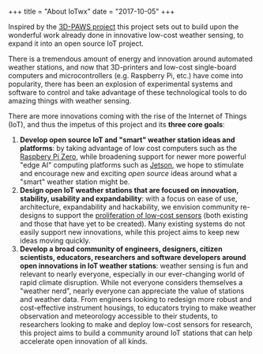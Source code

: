 +++
title = "About IoTwx"
date = "2017-10-05"
+++


Inspired by the [3D-PAWS project](https://comet.ucar.edu)  this project sets out to build upon the wonderful work already done in innovative low-cost weather sensing, to expand it into an open source IoT project.

There is a tremendous amount of energy and innovation around automated weather stations, and now that 3D-printers and low-cost single-board computers and microcontrollers (e.g. Raspberry Pi, etc.) have come into popularity, there has been an explosion of experimental systems and software to control and take advantage of these technological tools to do amazing things with weather sensing.

There are more innovations coming with the rise of the Internet of Things (IoT), and thus the impetus of this project and its **three core goals**:

1. **Develop open source IoT and "smart" weather station ideas and platforms**: by taking advantage of  low cost computers such as the [Raspbery Pi Zero](https://www.raspberrypi.org/products/raspberry-pi-zero/), while broadening support for newer more powerful "edge AI" computing platforms such as [Jetson](https://nvidia.com/jetson), we hope to stimulate and encourage new and exciting _open source_ ideas around what a "smart" weather station might be.
2. **Design open IoT weather stations that are focused on innovation, stability, usability and expandability**: with a focus on ease of use, architecture, expandability and hackability, we envision community re-designs  to support the [proliferation of low-cost sensors](https://) (both existing and those that have yet to be created).  Many existing systems do  not easily support new innovations, while this project aims to keep new ideas moving quickly.
3. **Develop a broad community of engineers, designers, citizen scientists, educators, researchers and software developers around open innovations in IoT weather stations**: weather sensing is fun and relevant to nearly everyone, especially in our ever-changing world of rapid climate disruption.  While not everyone considers themselves a "weather nerd", nearly everyone can appreciate the value of stations and weather data.  From engineers looking to redesign more robust and cost-effective instrument housings, to educators trying to make weather observation and meteorology accessible to their students, to researchers looking to make and deploy low-cost sensors for research,  this project aims to build a community around IoT stations that can help accelerate open innovation of all kinds.

